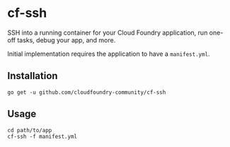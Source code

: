 cf-ssh
======

SSH into a running container for your Cloud Foundry application, run one-off tasks, debug your app, and more.

Initial implementation requires the application to have a `manifest.yml`.

Installation
------------

```
go get -u github.com/cloudfoundry-community/cf-ssh
```

Usage
-----

```
cd path/to/app
cf-ssh -f manifest.yml
```
